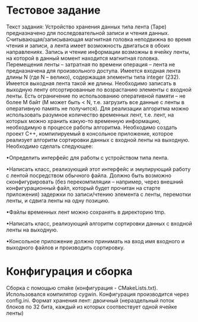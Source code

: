 # Тестовое задание

Текст задания: 
Устройство хранения данных типа лента (Tape) предназначено для последовательной записи и
чтения данных. Считывающая/записывающая магнитная головка неподвижна во время чтения и
записи, а лента имеет возможность двигаться в обоих направлениях. Запись и чтение информации
возможны в ячейку ленты, на которой в данный момент находится магнитная головка.
Перемещения ленты – затратная по времени операция – лента не предназначена для
произвольного доступа.
Имеется входная лента длины N (где N – велико), содержащая элементы типа integer (232).
Имеется выходная лента такой же длины. Необходимо записать в выходную ленту
отсортированные по возрастанию элементы с входной ленты. Есть ограничение по использованию
оперативной памяти – не более M байт (M может быть < N, т.е. загрузить все данные с ленты в
оперативную память не получится). Для реализации алгоритма можно использовать разумное
количество временных лент, т.е. лент, на которых можно хранить какую-то временную
информацию, необходимую в процессе работы алгоритма.
Необходимо создать проект С++, компилируемый в консольное приложение, которое реализует
алгоритм сортировки данных с входной ленты на выходную. Необходимо сделать следующее:

•Определить интерфейс для работы с устройством типа лента.

•Написать класс, реализующий этот интерфейс и эмулирующий работу с лентой
посредством обычного файла. Должно быть возможно сконфигурировать (без
перекомпиляции – например, через внешний конфигурационный файл, который будет
прочитан на старте приложения) задержки по записи/чтению элемента с ленты, перемотки
ленты, и сдвига ленты на одну позицию.

•Файлы временных лент можно сохранять в директорию tmp.

•Написать класс, реализующий алгоритм сортировки данных с входной ленты на выходную.

•Консольное приложение должно принимать на вход имя входного и выходного файлов и
производить сортировку.

# Конфигурация и сборка
Сборка с помощью cmake (конфигурация - CMakeLists.txt). Использовался компилятор cygwin. 
Конфигурация производится через config.ini.
Формат хранения лент: двоичный (нераздельный поток блоков по 32 бита, каждый из которых соотвествует одной ячейке ленты)
